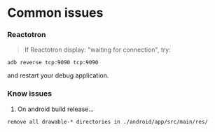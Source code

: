 # Common issues

### Reactotron

> If Reactotron display: "waiting for connection", try:

```
adb reverse tcp:9090 tcp:9090
```

and restart your debug application.

### Know issues

1.  On android build release...

`remove all drawable-* directories in ./android/app/src/main/res/`
